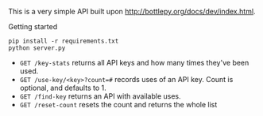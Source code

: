 This is a very simple API built upon http://bottlepy.org/docs/dev/index.html.

Getting started

```
pip install -r requirements.txt
python server.py
```

* `GET /key-stats` returns all API keys and how many times they've been used.
* `GET /use-key/<key>?count=#` records uses of an API key.  Count is optional, and defaults to 1.
* `GET /find-key` returns an API with available uses.
* `GET /reset-count` resets the count and returns the whole list